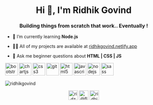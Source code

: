 <h1 align="center">Hi 👋, I'm Ridhik Govind</h1>
<h3 align="center">Building things from scratch that work.. Eventually !</h3>

- 🌱 I’m currently learning **Node.js**

- 👨‍💻 All of my projects are available at [ridhikgovind.netlify.app](ridhikgovind.netlify.app)

- 💬 Ask me beginner questions about **HTML | CSS | JS**

<p align="left"><img src="https://devicons.github.io/devicon/devicon.git/icons/bootstrap/bootstrap-plain.svg" alt="bootstrap" width="40" height="40"/> <img src="https://www.chartjs.org/media/logo-title.svg" alt="chartjs" width="40" height="40"/> <img src="https://devicons.github.io/devicon/devicon.git/icons/css3/css3-original-wordmark.svg" alt="css3" width="40" height="40"/> <img src="https://www.vectorlogo.zone/logos/git-scm/git-scm-icon.svg" alt="git" width="40" height="40"/> <img src="https://devicons.github.io/devicon/devicon.git/icons/html5/html5-original-wordmark.svg" alt="html5" width="40" height="40"/> <img src="https://devicons.github.io/devicon/devicon.git/icons/javascript/javascript-original.svg" alt="javascript" width="40" height="40"/> <img src="https://devicons.github.io/devicon/devicon.git/icons/nodejs/nodejs-original-wordmark.svg" alt="nodejs" width="40" height="40"/> <img src="https://devicons.github.io/devicon/devicon.git/icons/sass/sass-original.svg" alt="sass" width="40" height="40"/></p>

<p><img align="center" src="https://github-readme-stats.vercel.app/api/top-langs/?username=ridhikgovind&layout=compact&hide=html" alt="ridhikgovind" /></p>

<p align="center">
<a href="https://codepen.io/ridz" target="blank"><img align="center" src="https://cdn.jsdelivr.net/npm/simple-icons@3.0.1/icons/codepen.svg" alt="ridz" height="30" width="30" /></a>
<a href="https://twitter.com/@fluffyridz" target="blank"><img align="center" src="https://cdn.jsdelivr.net/npm/simple-icons@3.0.1/icons/twitter.svg" alt="@fluffyridz" height="30" width="30" /></a>
<a href="https://linkedin.com/in/ridhikgovind" target="blank"><img align="center" src="https://cdn.jsdelivr.net/npm/simple-icons@3.0.1/icons/linkedin.svg" alt="ridhikgovind" height="30" width="30" /></a>
</p>
